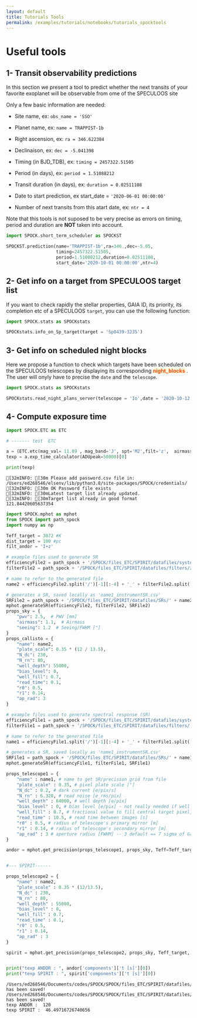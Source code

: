 ```yaml
---
layout: default
title: Tutorials Tools
permalink: /examples/tutorials/notebooks/tutorials_spocktools
---
```


# Useful tools

## 1- Transit observability predictions

In this section we present a tool to predict whether the next transits of your favorite exoplanet will be observable from ome of the SPECULOOS site

Only a few basic information are needed:

* Site name, ex: `obs_name = 'SSO'`

* Planet name, ex: `name = TRAPPIST-1b`

* Right ascension, ex: `ra = 346.622384`  

* Declinaison, ex: `dec = -5.041398`

* Timing (in BJD_TDB), ex: `timing = 2457322.51505`

* Period (in days), ex: `period = 1.51088212`

* Transit duration (in days), ex: `duration = 0.02511108`

* Date to start prediction, ex start_date = `'2020-06-01 00:00:00'`

* Number of next transits from this atart date, ex: `ntr = 4`


Note that this tools is not suposed to be very precise as errors on timing, period and duration are __NOT__ taken into account. 


```python
import SPOCK.short_term_scheduler as SPOCKST

SPOCKST.prediction(name='TRAPPIST-1b',ra=346.,dec=-5.05,
                   timing=2457322.51505,
                   period=1.51088212,duration=0.02511108,
                   start_date='2020-10-01 00:00:00',ntr=4)
```

## 2- Get info on a target from SPECULOOS target list

If you want to check rapidly the stellar properties, GAIA ID, its priority, its completion etc of a SPECULOOS `target`, you can use the following function:


```python
import SPOCK.stats as SPOCKstats

SPOCKstats.info_on_Sp_target(target = 'Sp0439-3235')
```

## 3- Get info on scheduled night blocks

Here we propose a function to check which targets have been scheduled on the SPECULOOS telescopes by displaying its corresponding <span style="background-color:lightyellow"><font color='orangered'> __night_blocks__ </font></span>. The user will onyly have to precise the `date` and the `telescope`.


```python
import SPOCK.stats as SPOCKstats

SPOCKstats.read_night_plans_server(telescope = 'Io',date = '2020-10-12')


```

## 4- Compute exposure time 


```python
import SPOCK.ETC as ETC

# ------- test  ETC

a = (ETC.etc(mag_val= 11.89 , mag_band='J', spt='M2',filt='z',  airmass=1.3, moonphase=0.5, irtf=0.8, num_tel=1, seeing=1.5, gain=1.1))#airmass=1.1, moonphase=0.5, irtf=0.8, num_tel=1, seeing=2., gain=1.1))
texp = a.exp_time_calculator(ADUpeak=50000)[0]

print(texp)

```

    [32mINFO: [30m Please add password.csv file in: /Users/ed268546/elsenv/lib/python3.8/site-packages/SPOCK/credentials/
    [32mINFO: [30m OK Password file exists
    [32mINFO: [30mLatest target list already updated.
    [32mINFO: [30mTarget list already in good format
    121.84420605637354



```python
import SPOCK.mphot as mphot
from SPOCK import path_spock
import numpy as np

Teff_target = 3072 #K
dist_target = 100 #pc
filt_andor = 'I+z'

# example files used to generate SR
efficiencyFile2 = path_spock + '/SPOCK/files_ETC/SPIRIT/datafiles/systems/pirtSPC_-60.csv'
filterFile2 = path_spock + '/SPOCK/files_ETC/SPIRIT/datafiles/filters/zYJ.csv'

# name to refer to the generated file
name2 = efficiencyFile2.split('/')[-1][:-4] + '_' + filterFile2.split('/')[-1][:-4]

# generates a SR, saved locally as 'name1_instrumentSR.csv'
SRFile2 = path_spock + '/SPOCK/files_ETC/SPIRIT/datafiles/SRs/' + name2 + '_instrumentSR.csv'
mphot.generateSR(efficiencyFile2, filterFile2, SRFile2)
props_sky = {
    "pwv": 2.5,  # PWV [mm]
    "airmass": 1.1,  # Airmass
    "seeing": 1.2  # Seeing/FWHM ["]
}
props_callisto = {
    "name": name2,
    "plate_scale": 0.35 * (12 / 13.5),
    "N_dc": 230,
    "N_rn": 80,
    "well_depth": 55000,
    "bias_level": 0,
    "well_fill": 0.7,
    "read_time": 0.1,
    "r0": 0.5,
    "r1": 0.14,
    "ap_rad": 3
}

# example files used to generate spectral response (SR)
efficiencyFile1 = path_spock + '/SPOCK/files_ETC/SPIRIT/datafiles/systems/andorSPC_-60.csv' # in microns, fractional efficiency
filterFile1 = path_spock + '/SPOCK/files_ETC/SPIRIT/datafiles/filters/'+filt_andor+'.csv'

# name to refer to the generated file
name1 = efficiencyFile1.split('/')[-1][:-4] + '_' + filterFile1.split('/')[-1][:-4]

# generates a SR, saved locally as 'name1_instrumentSR.csv'
SRFile1 = path_spock + '/SPOCK/files_ETC/SPIRIT/datafiles/SRs/' + name1 + '_instrumentSR.csv'
mphot.generateSR(efficiencyFile1, filterFile1, SRFile1)

props_telescope1 = {
    "name" : name1, # name to get SR/precision grid from file
    "plate_scale" : 0.35, # pixel plate scale ["]
    "N_dc" : 0.2, # dark current [e/pix/s]
    "N_rn" : 6.328, # read noise [e_rms/pix]
    "well_depth" : 64000, # well depth [e/pix]
    "bias_level" : 0, # bias level [e/pix] - not really needed if well depth ignores bias level
    "well_fill" : 0.7, # fractional value to fill central target pixel, assuming gaussian (width function of seeing^)
    "read_time" : 10.5, # read time between images [s]
    "r0" : 0.5, # radius of telescope's primary mirror [m]
    "r1" : 0.14, # radius of telescope's secondary mirror [m]
    "ap_rad" : 3 # aperture radius [FWHM] -- 3 default == 7 sigma of Gaussian ~ aperture 6 on Cambridge pipeline/Portal
}

andor = mphot.get_precision(props_telescope1, props_sky, Teff=Teff_target, distance=dist_target, override=False, mapping=True)


#--- SPIRIT------

props_telescope2 = {
    "name" : name2,
    "plate_scale" : 0.35 * (12/13.5),
    "N_dc" : 230,
    "N_rn" : 80,
    "well_depth" : 55000,
    "bias_level" : 0,
    "well_fill" : 0.7,
    "read_time" : 0.1,
    "r0" : 0.5,
    "r1" : 0.14,
    "ap_rad" : 3
}

spirit = mphot.get_precision(props_telescope2, props_sky, Teff_target, dist_target, override=False, mapping=True)


print("texp ANDOR : ", andor['components']['t [s]'][0])
print("texp SPIRIT : ", spirit['components']['t [s]'][0])
```

    /Users/ed268546/Documents/codes/SPOCK/SPOCK/files_ETC/SPIRIT/datafiles/SRs/pirtSPC_-60_zYJ_instrumentSR.csv has been saved!
    /Users/ed268546/Documents/codes/SPOCK/SPOCK/files_ETC/SPIRIT/datafiles/SRs/andorSPC_-60_I+z_instrumentSR.csv has been saved!
    texp ANDOR :  120
    texp SPIRIT :  46.49716726740656



```python

```
